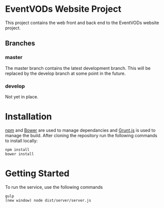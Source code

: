 # EventVODs Website Project
This project contains the web front and back end to the EventVODs website project.

## Branches

### master
The master branch contains the latest development branch. This will be replaced by the develop branch at some point in the future.

### develop
Not yet in place.

# Installation
[npm](https://www.npmjs.com/) and [Bower](http://bower.io/) are used to manage dependancies and [Grunt.js](http://gruntjs.com/) is used to manage the build. After cloning the repository run the following commands to install locally:
```
npm install
bower install
```

# Getting Started
To run the service, use the following commands
```
gulp
(new window) node dist/server/server.js
```